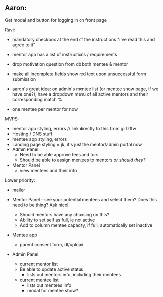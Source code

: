 
Aaron:
-----------
Get modal and button for logging in on front page

Ravi:

- mandatory checkbox at the end of the instructions "i've read this and agree to it"
- mentor app has a list of instructions / requirements
- drop motivation question from db both mentee & mentor
- make all incomplete fields show red text upon unsuccessful form submission


- aaron's great idea: on admin's mentee list (or mentee show page, if we have one?),
have a dropdown menu of all active mentors and their corresponding match %

- one mentee per mentor for now

MVPS:

- mentor app styling, errors // link directly to this from girlzftw
- Hosting / DNS stuff
- mentee app styling, errors
- Landing page styling = jk, it's just the mentor/admin portal now
- Admin Panel
  - Need to be able approve tees and tors
  - Should be able to assign mentees to mentors *or should they?*
- Mentor Panel
  - view mentees and their info


Lower priority:
- mailer
- Mentor Panel - see your potential mentees and select them? Does this need to be thing? Ask nicol.
   - Should mentors have any choosing on this?
   - Ability to set self as full, ie not active
   - Add to column mentee capacity, if full, automatically set inactive

- Mentee app
  - parent consent form, dl/upload

- Admin Panel
  - current mentor list
  - Be able to update active status
    - lists out mentors info, including their mentees
  - current mentee list
    - lists out mentees info
    - modal for mentee show?
